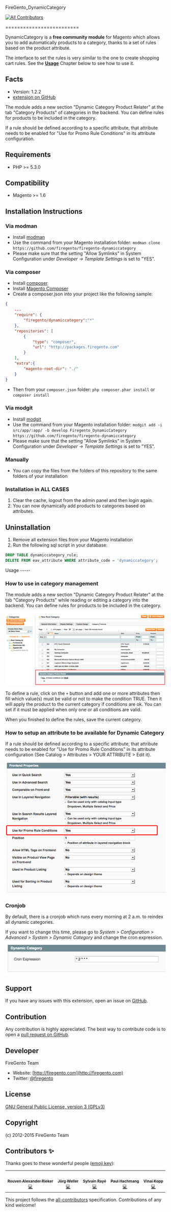 FireGento_DynamicCategory
<!-- ALL-CONTRIBUTORS-BADGE:START - Do not remove or modify this section -->
[![All Contributors](https://img.shields.io/badge/all_contributors-5-orange.svg?style=flat-square)](#contributors-)
<!-- ALL-CONTRIBUTORS-BADGE:END -->
=========================

DynamicCategory is a **free community module** for Magento which allows you to add automatically products to a category, thanks to a set of rules based on the product attribute.

The interface to set the rules is very similar to the one to create shopping cart rules. See the [**Usage**](#usage) Chapter below to see how to use it.

Facts
-----

- Version: 1.2.2
- [extension on GitHub](https://github.com/firegento/firegento-dynamiccategory)

The module adds a new section "Dynamic Category Product Relater" at the tab "Category Products" of categories in the backend.
You can define rules for products to be included in the category.

If a rule should be defined according to a specific attribute, that attribute needs to be enabled for "Use for Promo Rule Conditions" in its attribute configuration.

Requirements
------------

- PHP >= 5.3.0

Compatibility
-------------
- Magento >= 1.6

Installation Instructions
-------------------------

### Via modman

- Install [modman](https://github.com/colinmollenhour/modman)
- Use the command from your Magento installation folder: `modman clone https://github.com/firegento/firegento-dynamiccategory`
- Please make sure that the setting "Allow Symlinks" in System Configuration under *Developer -> Template Settings* is set to "YES".

### Via composer
- Install [composer](http://getcomposer.org/download/)
- Install [Magento Composer](https://github.com/magento-hackathon/magento-composer-installer)
- Create a composer.json into your project like the following sample:

```json
{
    ...
    "require": {
        "firegento/dynamiccategory":"*"
    },
    "repositories": [
	    {
            "type": "composer",
            "url": "http://packages.firegento.com"
        }
    ],
    "extra":{
        "magento-root-dir": "./"
    }
}
```

- Then from your `composer.json` folder: `php composer.phar install` or `composer install`

### Via modgit

- Install [modgit](https://github.com/jreinke/modgit)
- Use the command from your Magento installation folder: `modgit add -i src/app/:app/ -b develop Firegento_DynamicCategory https://github.com/firegento/firegento-dynamiccategory`
- Please make sure that the setting "Allow Symlinks" in System Configuration under *Developer -> Template Settings* is set to "YES".

### Manually
- You can copy the files from the folders of this repository to the same folders of your installation


### Installation in ALL CASES
1. Clear the cache, logout from the admin panel and then login again.
2. You can now dynamically add products to categories based on attributes.

Uninstallation
--------------
1. Remove all extension files from your Magento installation
2. Run the following sql script in your database:

```sql
DROP TABLE dynamiccategory_rule;
DELETE FROM eav_attribute WHERE attribute_code = 'dynamiccategory';
```

<a name="usage">
Usage
-----

### How to use in category management

The module adds a new section "Dynamic Category Product Relater" at the tab "Category Products" while reading or editing a category into the backend.
You can define rules for products to be included in the category.

![Dynamic Category Products](./docs/images/screenshot-tab-dynamic-products.png)

To define a rule, click on the `+` button and add one or more attributes then fill which value(s) must be valid or not to make the condition TRUE. Then it will apply the product to the current category if conditions are ok. You can set if it must be applied when only one or all conditions are valid.

When you finished to define the rules, save the current category.

### How to setup an attribute to be available for Dynamic Category

If a rule should be defined according to a specific attribute, that attribute needs to be enabled for "Use for Promo Rule Conditions" in its attribute configuration (See Catalog > Attributes > YOUR ATTRIBUTE > Edit it).

![Attribute Edit](./docs/images/attribute-rule-promotion.png)


### Cronjob

By default, there is a cronjob which runs every morning at 2 a.m. to reindex all dynamic categories.

If you want to change this time, please go to *System > Configuration > Advanced > System > Dynamic Category* and 
change the cron expression.

![System Config Cron Expr](./docs/images/system-config-cron-expr.png)


Support
-------
If you have any issues with this extension, open an issue on [GitHub](https://github.com/firegento/firegento-customer/issues).

Contribution
------------
Any contribution is highly appreciated. The best way to contribute code is to open a [pull request on GitHub](https://help.github.com/articles/using-pull-requests).

Developer
---------
FireGento Team
* Website: [http://firegento.com](http://firegento.com)
* Twitter: [@firegento](https://twitter.com/firegento)

License
-------
[GNU General Public License, version 3 (GPLv3)](http://opensource.org/licenses/gpl-3.0)

Copyright
---------
(c) 2012-2015 FireGento Team

## Contributors ✨

Thanks goes to these wonderful people ([emoji key](https://allcontributors.org/docs/en/emoji-key)):

<!-- ALL-CONTRIBUTORS-LIST:START - Do not remove or modify this section -->
<!-- prettier-ignore-start -->
<!-- markdownlint-disable -->
<table>
  <tr>
    <td align="center"><a href="https://rouven.io/"><img src="https://avatars3.githubusercontent.com/u/393419?v=4" width="100px;" alt=""/><br /><sub><b>Rouven Alexander Rieker</b></sub></a><br /><a href="https://github.com/firegento/firegento-dynamiccategory/commits?author=therouv" title="Code">💻</a></td>
    <td align="center"><a href="http://www.flagbit.de/"><img src="https://avatars2.githubusercontent.com/u/449424?v=4" width="100px;" alt=""/><br /><sub><b>Jörg Weller</b></sub></a><br /><a href="https://github.com/firegento/firegento-dynamiccategory/commits?author=hackwell" title="Code">💻</a></td>
    <td align="center"><a href="https://www.diglin.com/"><img src="https://avatars2.githubusercontent.com/u/1337461?v=4" width="100px;" alt=""/><br /><sub><b>Sylvain Rayé</b></sub></a><br /><a href="https://github.com/firegento/firegento-dynamiccategory/commits?author=sylvainraye" title="Code">💻</a></td>
    <td align="center"><a href="https://www.reachdigital.nl/"><img src="https://avatars2.githubusercontent.com/u/1244416?v=4" width="100px;" alt=""/><br /><sub><b>Paul Hachmang</b></sub></a><br /><a href="https://github.com/firegento/firegento-dynamiccategory/commits?author=paales" title="Code">💻</a></td>
    <td align="center"><a href="http://vinaikopp.com/"><img src="https://avatars0.githubusercontent.com/u/72463?v=4" width="100px;" alt=""/><br /><sub><b>Vinai Kopp</b></sub></a><br /><a href="https://github.com/firegento/firegento-dynamiccategory/commits?author=Vinai" title="Code">💻</a></td>
  </tr>
</table>

<!-- markdownlint-enable -->
<!-- prettier-ignore-end -->
<!-- ALL-CONTRIBUTORS-LIST:END -->

This project follows the [all-contributors](https://github.com/all-contributors/all-contributors) specification. Contributions of any kind welcome!